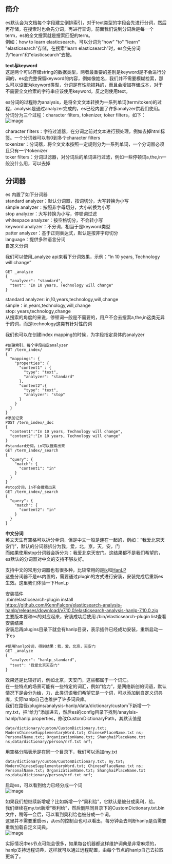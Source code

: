 ## 简介    
es默认会为文档每个字段建立倒排索引，对于text类型的字段会先进行分词，然后再存储，在搜索时也会先分词，再进行查询，前面我们说到分词后是每一个term，es的全文搜索就是搜索匹配的term。    
例如：how to learn elasticsearch，可以分词为“how” "to" "learn" "elasticsearch"存储，在搜索“learn elasticsearch”时，es会先分词为“learn”和“elasticsearch”去搜。   

**text与keyword**     
这是两个可以存储string的数据类型，两者最重要的差别是keyword是不会进行分词的，es会完整保留keyword的内容，例如像姓名，我们并不需要模糊检索，那么可以设置为keyword类型，分词是有性能损耗的，而且会增加存储成本，对于不需要全文检索的字符串应该使用keyword，反之则使用text。   

es分词的过程称为analysis，是将全文文本转换为一系列单词(term/token)的过程，analysis是通过analyzer完成的，es已经内置了许多analyzer供我们使用。   
分词分为三个过程：character filters, tokenizer, toker filters，如下：  
![image](1)    

character filters：字符过滤器，在分词之前对文本进行预处理，例如去掉html标签。一个分词器可以有0到多个character filters    
tokenizer：分词器，将全文文本按照一定规则分为一系列单词，一个分词器必须且只有一个tokenizer   
toker filters：分词过滤器，对分词后的单词进行过滤，例如一些停顿词a,the,in一般没什么用，可以去掉    

## 分词器    
es 内置了如下分词器    
standard analyzer：默认分词器，按词切分，大写转换为小写   
simple analyzer：按照非字母切分，大小转换为小写   
stop analyzer：大写转换为小写，停顿词过滤    
whitespace analyzer：按空格切分，不会转小写   
keyword analyzer：不分词，相当于是keyword类型   
patter analyzer：基于正则表达式，默认是按非字母切分   
language：提供多种语言分词   
自定义分词     

我们可以使用_analyze api来看下分词效果，示例：“In 10 years, Technology will change”    
```
GET _analyze
{
  "analyzer": "standard",
  "text": "In 10 years, Technology will change"
}
```
standard analyzer: in,10,years,technology,will,change    
simple：in,years,technology,will,change     
stop: years,technology,change   
从搜索的角度的来说，停顿词一般是不需要的，用户不会去搜索a,the,in这类无异于的词，而是technology这类有针对性的词    

我们也可以在创建index mapping的时候，为字段指定具体的analyzer    
```
#创建索引，每个字段指定analyzer
PUT /term_index/
{
  "mappings": {
    "properties": {
      "content1" : {
        "type": "text",
        "analyzer": "standard"
      },
      "content2":{
        "type": "text",
        "analyzer": "stop"
      }
    }
  }
}
#添加记录
POST /term_index/_doc
{
  "content1":"In 10 years, Technology will change",
  "content2":"In 10 years, Technology will change"
}
#standard分词，in可以搜索出来
GET /term_index/_search
{
  "query": {
    "match": {
      "content1": "in"
    }
  }
}
#stop分词，in不会搜索出来
GET /term_index/_search
{
  "query": {
    "match": {
      "content2": "in"
    }
  }
}
```

**中文分词**    
英文天生有空格可以拆分单词，但是中文一般是连在一起的，例如：“我爱北京天安门”，默认的分词器拆分为我，爱，北，京，天，安，门    
而如果使用stop分词器会拆分为：我爱北京天安门。这结果都不是我们希望的，es默认的分词器对中文的支持不够友好。    

支持中文的常用分词器也有很多种，比较常用的是[ik](https://github.com/medcl/elasticsearch-analysis-ik)和[HanLP](https://github.com/hankcs/HanLP)     
这些分词器不是es内置的，需要通过plugin的方式进行安装，安装完成后重新es生效。这里我们体验一下HanLp    

安装插件   
./bin/elasticsearch-plugin install https://github.com/KennFalcon/elasticsearch-analysis-hanlp/releases/download/v7.10.0/elasticsearch-analysis-hanlp-7.10.0.zip    
主要版本要和es的对应起来，安装成功后使用./bin/elasticsearch-plugin list查看安装结果           
安装后再plugins目录下就会有hanlp目录，表示插件已经成功安装，重新启动一下es   
```
#使用hanlp分词，得到结果：我，爱，北京，天安门
GET _analyze 
{
  "analyzer": "hanlp_standard",
  "text": "我爱北京天安门"
}
```
效果还是比较好的，例如北京，天安门，这些都属于一个词汇。   
在一些特点的场景可能有一些特定的词汇，例如“给力”，是网络新创的词语，默认情况下是会分为给，力，此类词语我们希望它是一个词，可以添加到自定义词典库，实际hanlp自己也维护了许多词典库。   
我们在路径/plugins/analysis-hanlp/data/dictionary/custom下新增一个my.txt，把“给力”添加进去，然后es的config目录下找到/anaylsis-hanlp/hanlp.properties，修改CustomDictionaryPath，其默认值是   
```
data/dictionary/custom/CustomDictionary.txt; ModernChineseSupplementaryWord.txt; ChinesePlaceName.txt ns; PersonalName.txt; OrganizationName.txt; ShanghaiPlaceName.txt ns;data/dictionary/person/nrf.txt nrf;  
```
用空格分隔表示是在同一个目录下，我们可以添加my.txt   
```
data/dictionary/custom/CustomDictionary.txt; my.txt; ModernChineseSupplementaryWord.txt; ChinesePlaceName.txt ns; PersonalName.txt; OrganizationName.txt; ShanghaiPlaceName.txt ns;data/dictionary/person/nrf.txt nrf;
```
启动es，可以看到给力已经分成一个词   
![image](2)    

如果我们想继续新增呢？比如新增一个“奥利给”，它默认是被分成奥利，给。   
我们继续在my.txt新增“奥利给”，然后删除同目录下的CustomDictionary.txt.bin文件，稍等一会后，可以看到奥利给也被分成一个词。   
这里并不需要重启es，从es的控制台也可以看出，每分钟会去判断hanlp是否需要重新加载自定义词典。  
![image](3)     

实际情况中es节点可能会很多，如果每台机器都这样维护词典是非常麻烦的，hanlp支持远程词典，这样就可以通过远程配置，由每个节点的hanlp自己去拉取更新了。   
